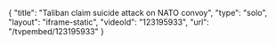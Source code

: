{
    "title": "Taliban claim suicide attack on NATO convoy",
    "type": "solo",
    "layout": "iframe-static",
    "videoId": "123195933",
    "url": "\/tvpembed\/123195933"
}
